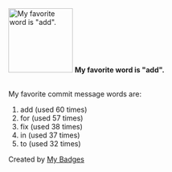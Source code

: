 <img src="https://github.com/my-badges/my-badges/blob/master/src/all-badges/favorite-word/favorite-word.png?raw=true" alt="My favorite word is &quot;add&quot;." title="My favorite word is &quot;add&quot;." width="128">
<strong>My favorite word is &quot;add&quot;.</strong>
<br><br>

My favorite commit message words are:

1. add (used 60 times)
2. for (used 57 times)
3. fix (used 38 times)
4. in (used 37 times)
5. to (used 32 times)


Created by <a href="https://github.com/my-badges/my-badges">My Badges</a>